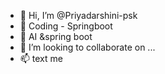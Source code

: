 - 👋 Hi, I’m @Priyadarshini-psk
- 👀 Coding - Springboot
- 🌱 AI &spring boot
- 💞️ I’m looking to collaborate on ...
- 📫 text me

<!---
Priyadarshini-psk/Priyadarshini-psk is a ✨ special ✨ repository because its `README.md` (this file) appears on your GitHub profile.
You can click the Preview link to take a look at your changes.
--->
